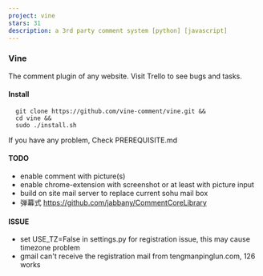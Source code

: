```yaml
---
project: vine
stars: 31
description: a 3rd party comment system [python] [javascript]
---
```


### Vine

The comment plugin of any website. Visit Trello to see bugs and tasks.

#### Install

```
  git clone https://github.com/vine-comment/vine.git &&
  cd vine &&
  sudo ./install.sh
```

If you have any problem, Check PREREQUISITE.md

#### TODO

-   enable comment with picture(s)
-   enable chrome-extension with screenshot or at least with picture input
-   build on site mail server to replace current sohu mail box
-   弹幕式 https://github.com/jabbany/CommentCoreLibrary

#### ISSUE

-   set USE\_TZ=False in settings.py for registration issue, this may cause timezone problem
-   gmail can't receive the registration mail from tengmanpinglun.com, 126 works
